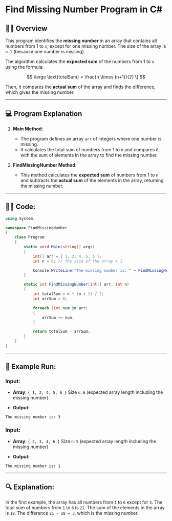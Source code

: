 # Find Missing Number Program in C#

## 🧑‍💻 **Overview**

This program identifies the **missing number** in an array that contains all numbers from 1 to `n`, except for one missing number. The size of the array is `n-1` (because one number is missing).

The algorithm calculates the **expected sum** of the numbers from 1 to `n` using the formula:


$$
\large \text{totalSum} = \frac{n \times (n+1)}{2} \]
$$


Then, it compares the **actual sum** of the array and finds the difference, which gives the missing number.

---

## 💻 **Program Explanation**

1. **Main Method**:
   - The program defines an array `arr` of integers where one number is missing.
   - It calculates the total sum of numbers from 1 to `n` and compares it with the sum of elements in the array to find the missing number.
  
2. **FindMissingNumber Method**:
   - This method calculates the **expected sum** of numbers from 1 to `n` and subtracts the **actual sum** of the elements in the array, returning the missing number.

---

## 🧑‍💻 **Code:**

```csharp
using System;

namespace FindMissingNumber
{
    class Program
    {
        static void Main(string[] args)
        {
            int[] arr = { 1, 2, 4, 5, 6 };
            int n = 6; // The size of the array + 1

            Console.WriteLine("The missing number is: " + FindMissingNumber(arr, n));
        }

        static int FindMissingNumber(int[] arr, int n)
        {
            int totalSum = n * (n + 1) / 2;
            int arrSum = 0;

            foreach (int num in arr)
            {
                arrSum += num;
            }

            return totalSum - arrSum;
        }
    }
}
```

---
## 🚀 Example Run:
### Input:
- **Array**: `{ 1, 2, 4, 5, 6 }`
Size `n`: `6` (expected array length including the missing number)

- **Output:**
```
The missing number is: 3
```
### Input:
- **Array**: `{ 2, 3, 4, 6 }`
Size `n`: `5` (expected array length including the missing number)

- **Output:**
```
The missing number is: 1
```

---
## 🔍 Explanation:
In the first example, the array has all numbers from `1` to `6` except for `3`. The total sum of numbers from `1` to `6` is `21`. The sum of the elements in the array is `18`. The difference `21 - 18 = 3`, which is the missing number.


